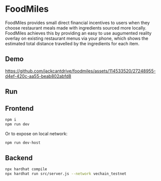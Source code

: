 # FoodMiles

FoodMiles provides small direct financial incentives to users when they choose restaurant meals made with ingredients sourced more locally. FoodMiles achieves this by providing an easy to use augumented reality overlay on existing restaurant menus via your phone, which shows the estimated total distance travelled by the ingredients for each item.

## Demo

https://github.com/jackcantdrive/foodmiles/assets/114533520/27248955-d4ef-420c-aa55-beab802abfd8

## Run

## Frontend

```bash
npm i
npm run dev
```

Or to expose on local network:
```bash
npm run dev-host
```

## Backend

```bash
npx hardhat compile
npx hardhat run src/server.js --network vechain_testnet
```